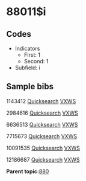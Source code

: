 # 88011$i

## Codes

-   Indicators
    -   First: 1
    -   Second: 1
-   Subfield: i

## Sample bibs

1143412 [Quicksearch](https://search.library.yale.edu/catalog/1143412) [VXWS](http://prodorbis.library.yale.edu:7014/vxws/GetHoldingsService?bibId=1143412)

2984616 [Quicksearch](https://search.library.yale.edu/catalog/2984616) [VXWS](http://prodorbis.library.yale.edu:7014/vxws/GetHoldingsService?bibId=2984616)

6636513 [Quicksearch](https://search.library.yale.edu/catalog/6636513) [VXWS](http://prodorbis.library.yale.edu:7014/vxws/GetHoldingsService?bibId=6636513)

7715673 [Quicksearch](https://search.library.yale.edu/catalog/7715673) [VXWS](http://prodorbis.library.yale.edu:7014/vxws/GetHoldingsService?bibId=7715673)

10091535 [Quicksearch](https://search.library.yale.edu/catalog/10091535) [VXWS](http://prodorbis.library.yale.edu:7014/vxws/GetHoldingsService?bibId=10091535)

12186687 [Quicksearch](https://search.library.yale.edu/catalog/12186687) [VXWS](http://prodorbis.library.yale.edu:7014/vxws/GetHoldingsService?bibId=12186687)

**Parent topic:**[880](../../tags/880/880.md)

